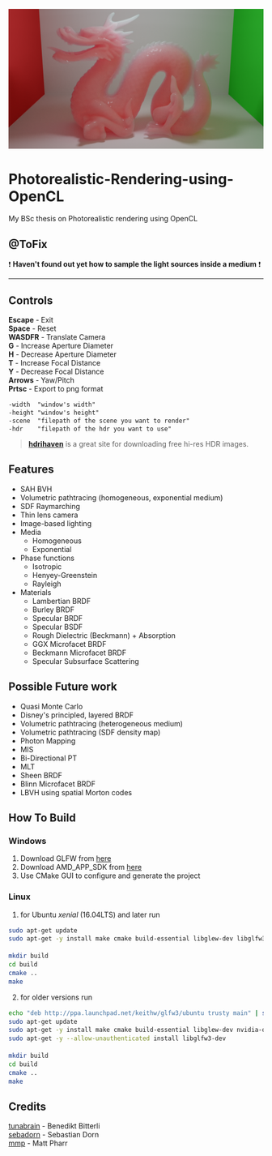 ![header](header.png)
# Photorealistic-Rendering-using-OpenCL
My BSc thesis on Photorealistic rendering using OpenCL

## @ToFix
:exclamation: **Haven't found out yet how to sample the light sources inside a medium** :exclamation:
___
## Controls
__Escape__ - Exit\
__Space__ - Reset\
__WASDFR__ - Translate Camera\
__G__ - Increase Aperture Diameter\
__H__ - Decrease Aperture Diameter\
__T__ - Increase Focal Distance\
__Y__ - Decrease Focal Distance\
__Arrows__ - Yaw/Pitch\
__Prtsc__ - Export to png format
```
-width  "window's width"
-height "window's height"
-scene  "filepath of the scene you want to render"
-hdr    "filepath of the hdr you want to use"
```
> [**hdrihaven**](https://hdrihaven.com/hdris/) is a great site for downloading free hi-res HDR images.

## Features
- SAH BVH
- Volumetric pathtracing (homogeneous, exponential medium)
- SDF Raymarching
- Thin lens camera
- Image-based lighting
- Media
  - Homogeneous
  - Exponential
- Phase functions
  - Isotropic
  - Henyey-Greenstein
  - Rayleigh
- Materials
  - Lambertian BRDF
  - Burley BRDF
  - Specular BRDF
  - Specular BSDF
  - Rough Dielectric (Beckmann) + Absorption
  - GGX Microfacet BRDF
  - Beckmann Microfacet BRDF
  - Specular Subsurface Scattering

## Possible Future work
- Quasi Monte Carlo
- Disney's principled, layered BRDF
- Volumetric pathtracing (heterogeneous medium)
- Volumetric pathtracing (SDF density map)
- Photon Mapping
- MIS
- Bi-Directional PT
- MLT
- Sheen BRDF
- Blinn Microfacet BRDF
- LBVH using spatial Morton codes

## How To Build

### Windows
1. Download GLFW from [here](http://www.glfw.org/download.html)
2. Download AMD_APP_SDK from [here](https://drive.google.com/open?id=1Usg9hSx-EjntZ9paoJx51MZWYDqI83Lh)
3. Use CMake GUI to configure and generate the project

### Linux
1. for Ubuntu *xenial* (16.04LTS) and later run
```bash
sudo apt-get update
sudo apt-get -y install make cmake build-essential libglew-dev libglfw3-dev nvidia-opencl-dev

mkdir build
cd build
cmake ..
make
```
2. for older versions run
```bash
echo "deb http://ppa.launchpad.net/keithw/glfw3/ubuntu trusty main" | sudo tee -a /etc/apt/sources.list
sudo apt-get update
sudo apt-get -y install make cmake build-essential libglew-dev nvidia-opencl-dev
sudo apt-get -y --allow-unauthenticated install libglfw3-dev

mkdir build
cd build
cmake ..
make
```

## Credits
[tunabrain](https://twitter.com/tunabrain) - Benedikt Bitterli\
[sebadorn](https://sebadorn.de/) - Sebastian Dorn\
[mmp](http://pharr.org/matt/) - Matt Pharr

